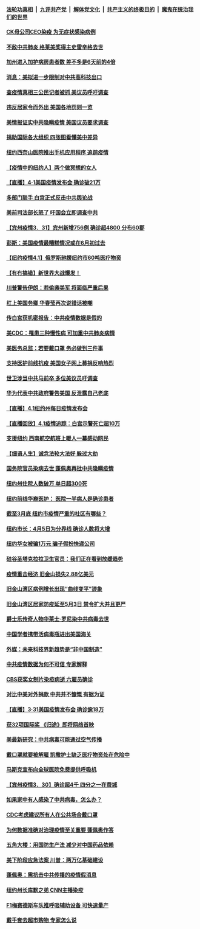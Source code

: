 

####  [法轮功真相](../../../../basic/blob/master/README.md?t=04021330) &nbsp;|&nbsp; [九评共产党](../../../../9ping.md/blob/master/README.md?t=04021330) &nbsp;|&nbsp; [解体党文化](../../../../jtdwh.md/blob/master/README.md?t=04021330)  &nbsp;|&nbsp; [共产主义的终极目的](../../../../gczydzjmd.md/blob/master/README.md?t=04021330) &nbsp;|&nbsp; [魔鬼在统治我们的世界](../../../../mgztzwmdsj.md/blob/master/README.md?t=04021330) 

#### [CK母公司CEO染疫 为无症状感染病例](../pages/nsc412/n11996981.md?t=04021330) 

#### [不敌中共肺炎 格莱美奖得主史雷辛格去世](../pages/nsc412/n11997037.md?t=04021330) 

#### [加州进入加护病房患者数 差不多是6天前的4倍](../pages/nsc412/n11997126.md?t=04021330) 

#### [消息：美拟进一步限制对中共高科技出口](../pages/nsc412/n11996942.md?t=04021330) 

#### [查疫情真相三公民记者被抓 美议员呼吁调查](../pages/nsc412/n11996846.md?t=04021330) 

#### [违反居家令而外出 美国各地罚则一览](../pages/nsc412/n11996754.md?t=04021330) 

#### [美情报证实中共隐瞒疫情 美国议员要求调查](../pages/nsc412/n11996650.md?t=04021330) 

#### [捐助国际各大组织 四张图看懂美中差异](../pages/nsc412/n11996177.md?t=04021330) 

#### [纽约西奈山医院推出手机应用程序 追踪疫情](../pages/nsc412/n11995940.md?t=04021330) 

#### [【疫情中的纽约人】两个做冥想的女人](../pages/nsc412/n11995980.md?t=04021330) 

#### [【直播】4·1美国疫情发布会 确诊破21万](../pages/nsc412/n11996100.md?t=04021330) 

#### [多部门联手 白宫正式反击中共舆论战](../pages/nsc412/n11996230.md?t=04021330) 

#### [美前司法部长怒了 吁国会立即调查中共](../pages/nsc412/n11996108.md?t=04021330) 

#### [【宾州疫情3．31】宾州新增756例 确诊超4800 分布60郡](../pages/nsc412/n11996258.md?t=04021330) 

#### [彭斯：美国疫情最糟糕情况或在6月初过去](../pages/nsc412/n11995999.md?t=04021330) 

#### [【纽约疫情4.1】俄罗斯驰援纽约市60吨医疗物资](../pages/nsc412/n11994827.md?t=04021330) 

#### [【有冇搞错】新世界大战爆发！](../pages/nsc412/n11996002.md?t=04021330) 

#### [川普警告伊朗：若偷袭美军 将面临严重后果](../pages/nsc412/n11995799.md?t=04021330) 

#### [杠上美国务卿 华春莹再次说错话被嘲](../pages/nsc412/n11995429.md?t=04021330) 

#### [传白宫获机密报告：中共疫情数据是假的](../pages/nsc412/n11995692.md?t=04021330) 

#### [美CDC：罹患三种慢性病 可加重中共肺炎病情](../pages/nsc412/n11995417.md?t=04021330) 

#### [美医务总监：若要戴口罩 务必做到三件事](../pages/nsc412/n11995513.md?t=04021330) 

#### [支持医护前线抗疫 美国女子网上募捐反响热烈](../pages/nsc412/n11995262.md?t=04021330) 

#### [世卫涉当中共马前卒 多位美议员吁调查](../pages/nsc412/n11995407.md?t=04021330) 

#### [华为代表中共政府警告美国 反泄露自己老底](../pages/nsc412/n11995316.md?t=04021330) 

#### [【直播】4.1纽约州每日疫情发布会](../pages/nsc412/n11995327.md?t=04021330) 

#### [【直播回放】4.1疫情追踪：白宫示警死亡超10万](../pages/nsc412/n11994898.md?t=04021330) 

#### [支援纽约 西南航空航班上暖人一幕感动网民](../pages/nsc412/n11994831.md?t=04021330) 

#### [【细语人生】诚念法轮大法好 躲过大劫](../pages/nsc412/n11992930.md?t=04021330) 

#### [国务院官员染病去世 蓬佩奥再批中共隐瞒疫情](../pages/nsc412/n11994594.md?t=04021330) 

#### [纽约州住院人数破万  单日超300死](../pages/nsc412/n11994089.md?t=04021330) 

#### [纽约前线华裔医护： 医院一半病人是确诊患者](../pages/nsc412/n11994050.md?t=04021330) 

#### [截至3月底  纽约市疫情严重的社区有哪些？](../pages/nsc412/n11994042.md?t=04021330) 

#### [纽约市长：4月5日为分界线 确诊人数将大增](../pages/nsc412/n11994060.md?t=04021330) 

#### [纽约华女被骗1万元 骗子假扮快递公司](../pages/nsc412/n11994070.md?t=04021330) 

#### [硅谷圣塔克拉拉卫生官员：我们正在看到放缓趋势](../pages/nsc412/n11994236.md?t=04021330) 

#### [疫情重击经济 旧金山损失2.88亿美元](../pages/nsc412/n11994189.md?t=04021330) 

#### [旧金山湾区病例增长出现“曲线变平”迹象](../pages/nsc412/n11994150.md?t=04021330) 

#### [旧金山湾区居家防疫延至5月3日     禁令扩大并且更严](../pages/nsc412/n11994119.md?t=04021330) 

#### [爵士乐传奇人物华莱士‧罗尼染中共病毒去世](../pages/nsc412/n11993645.md?t=04021330) 

#### [中国学者携带活病毒瓶进出美国海关](../pages/nsc412/n11992910.md?t=04021330) 

#### [外媒：未来科技界新趋势是“非中国制造”](../pages/nsc412/n11993161.md?t=04021330) 

#### [中共疫情数据为何不可信 专家解释](../pages/nsc412/n11992756.md?t=04021330) 

#### [CBS获奖女制片染疫病逝 六雇员确诊](../pages/nsc412/n11993381.md?t=04021330) 

#### [对比中美对外捐款 中共并不慷慨 有据为证](../pages/nsc412/n11993120.md?t=04021330) 

#### [【直播】3·31美国疫情发布会 确诊逾18万](../pages/nsc412/n11993029.md?t=04021330) 

#### [获32项国际奖 《归途》即将网络首映](../pages/nsc412/n11992828.md?t=04021330) 

#### [美最新研究：中共病毒可能通过空气传播](../pages/nsc412/n11992704.md?t=04021330) 

#### [戴口罩就要被解雇   凯撒护士缺乏医疗物资处在危险中](../pages/nsc412/n11993155.md?t=04021330) 

#### [马斯克宣布向全球医院免费提供呼吸机](../pages/nsc412/n11993122.md?t=04021330) 

#### [【宾州疫情3．30】确诊超4千 四分之一在费城](../pages/nsc412/n11993103.md?t=04021330) 

#### [如果家中有人感染了中共病毒，怎么办？](../pages/nsc412/n11993092.md?t=04021330) 

#### [CDC考虑建议所有人在公共场合戴口罩](../pages/nsc412/n11993063.md?t=04021330) 

#### [为何数据准确对治理疫情至关重要 蓬佩奥作答](../pages/nsc412/n11992741.md?t=04021330) 

#### [五角大楼：用国防生产法 减少对中国药品依赖](../pages/nsc412/n11992751.md?t=04021330) 

#### [美下阶段应急法案 川普：两万亿基础建设](../pages/nsc412/n11992772.md?t=04021330) 

#### [蓬佩奥：需抗击中共传播的疫情假消息](../pages/nsc412/n11992499.md?t=04021330) 

#### [纽约州长库默之弟 CNN主播染疫](../pages/nsc412/n11992653.md?t=04021330) 

#### [F1梅赛德斯车队推呼吸辅助设备 可快速量产](../pages/nsc412/n11992158.md?t=04021330) 

#### [戴手套去超市购物 专家怎么说](../pages/nsc412/n11992519.md?t=04021330) 

